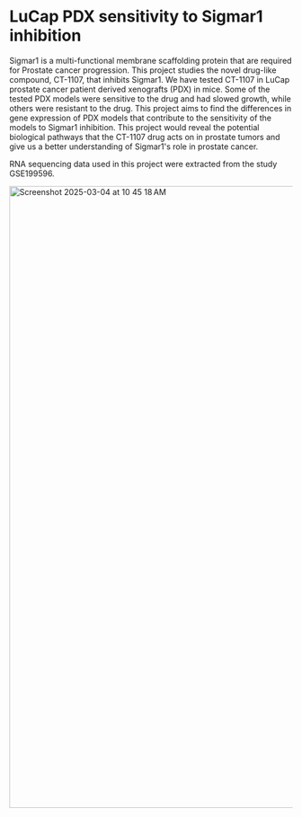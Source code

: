 # LuCap PDX sensitivity to Sigmar1 inhibition

Sigmar1 is a multi-functional membrane scaffolding protein that are required for Prostate cancer progression. This project studies the novel drug-like compound, CT-1107, that inhibits Sigmar1. We have tested CT-1107 in LuCap prostate cancer patient derived xenografts (PDX) in mice. Some of the tested PDX models were sensitive to the drug and had slowed growth, while others were resistant to the drug. This project aims to find the differences in gene expression of PDX models that contribute to the sensitivity of the models to Sigmar1 inhibition. This project would reveal the potential biological pathways that the CT-1107 drug acts on in prostate tumors and give us a better understanding of Sigmar1's role in prostate cancer.

RNA sequencing data used in this project were extracted from the study GSE199596.

<img width="1107" alt="Screenshot 2025-03-04 at 10 45 18 AM" src="https://github.com/user-attachments/assets/bb1061ac-fb43-49f5-a513-909091829640" />
